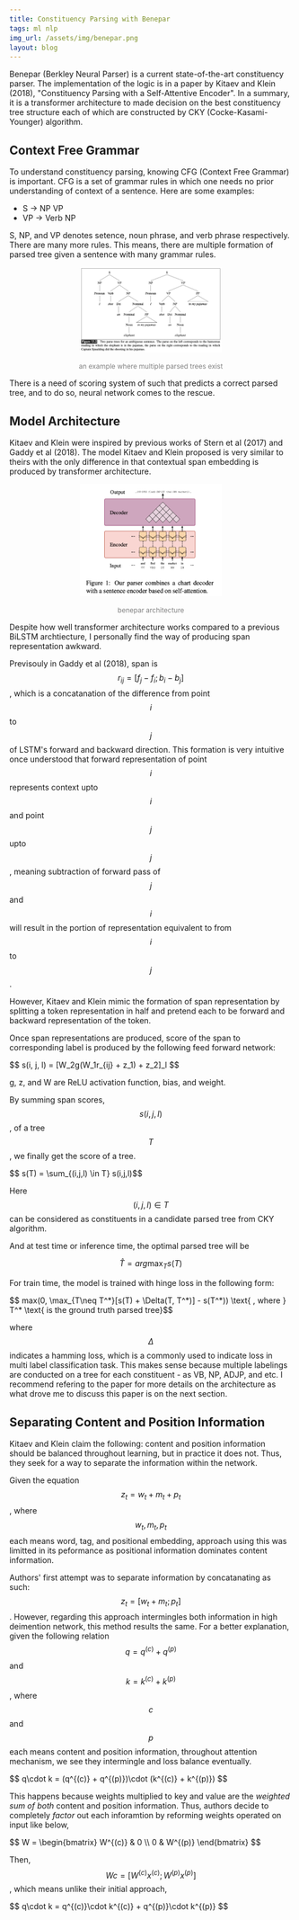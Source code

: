 ```yaml
---
title: Constituency Parsing with Benepar
tags: ml nlp
img_url: /assets/img/benepar.png
layout: blog
---
```


Benepar (Berkley Neural Parser) is a current state-of-the-art constituency parser.
The implementation of the logic is in a paper by Kitaev and Klein (2018), "Constituency Parsing with a Self-Attentive Encoder".
In a summary, it is a transformer architecture to made decision on the best constituency tree structure each of which are constructed by CKY (Cocke-Kasami-Younger) algorithm.

## Context Free Grammar
To understand constituency parsing, knowing CFG (Context Free Grammar) is important.
CFG is a set of grammar rules in which one needs no prior understanding of context of a sentence.
Here are some examples:

* S &#8594; NP VP
* VP &#8594; Verb NP

S, NP, and VP denotes setence, noun phrase, and verb phrase respectively.
There are many more rules.
This means, there are multiple formation of parsed tree given a sentence with many grammar rules. 

<p align="center">
    <img src="/assets/img/benepar_example.png" alt="multiple parsed trees"  width="50%"/>
    <figcaption style="color: gray; font-size:12px; text-align:center">an example where multiple parsed trees exist</figcaption>
</p>

There is a need of scoring system of such that predicts a correct parsed tree, and to do so, neural network comes to the rescue.


## Model Architecture
Kitaev and Klein were inspired by previous works of Stern et al (2017) and Gaddy et al (2018).
The model Kitaev and Klein proposed is very similar to theirs with the only difference in that contextual span embedding is produced by transformer architecture. 

<p align="center">
    <img src="/assets/img/benepar_architecture.png" alt="benepar architecture"  width="50%"/>
    <figcaption style="color: gray; font-size:12px; text-align:center">benepar architecture</figcaption>
</p>

Despite how well transformer architecture works compared to a previous BiLSTM archtiecture, I personally find the way of producing span representation awkward. 

Previsouly in Gaddy et al (2018), span is $$r_{ij} = [f_j - f_i; b_i - b_j]$$, which is a concatanation of the difference from point $$i$$ to $$j$$ of LSTM's forward and backward direction.
This formation is very intuitive once understood that forward representation of point $$ i $$ represents context upto $$ i $$ and point $$ j $$ upto $$ j $$, meaning subtraction of forward pass of $$ j $$ and $$ i $$ will result in the portion of representation equivalent to from $$i$$ to $$j$$.

However, Kitaev and Klein mimic the formation of span representation by splitting a token representation in half and pretend each to be forward and backward representation of the token.

Once span representations are produced, score of the span to corresponding label is produced by the following feed forward network:

<div style="width: 100%; overflow: scroll;">
$$ s(i, j, l) = [W_2g(W_1r_{ij} + z_1) + z_2]_l $$
</div>

g, z, and W are ReLU activation function, bias, and weight.

By summing span scores, $$ s(i, j, l) $$, of a tree $$ T $$, we finally get the score of a tree.

<div style="width: 100%; overflow: scroll;">
$$ s(T) = \sum_{(i,j,l) \in T} s(i,j,l)$$
</div>

Here $$ (i, j, l) \in T $$ can be considered as constituents in a candidate parsed tree from CKY algorithm.

And at test time or inference time, the optimal parsed tree will be

$$ \hat {T} = arg\max_T s(T) $$

For train time, the model is trained with hinge loss in the following form:

<div style="width: 100%; overflow: scroll;">
$$ max(0, \max_{T\neq T^*}[s(T) + \Delta(T, T^*)] - s(T^*)) \text{ , where } T^* \text{ is the ground truth parsed tree}$$
</div>

where $$ \Delta $$ indicates a hamming loss, which is a commonly used to indicate loss in multi label classification task.
This makes sense because multiple labelings are conducted on a tree for each constituent - as VB, NP, ADJP, and etc.
I recommend refering to the paper for more details on the architecture as what drove me to discuss this paper is on the next section.


## Separating Content and Position Information

Kitaev and Klein claim the following: content and position information should be balanced throughout learning, but in practice it does not.
Thus, they seek for a way to separate the information within the network.

Given the equation $$ z_t = w_t + m_t + p_t $$, where $$ w_t, m_t, p_t $$ each means word, tag, and positional embedding,
approach using this was limitted in its peformance as positional information dominates content information.

Authors' first attempt was to separate information by concatanating as such: $$ z_t = [w_t + m_t;p_t] $$.
However, regarding this approach intermingles both information in high deimention network, this method results the same.
For a better explanation, given the following relation $$ q = q^{(c)} + q^{(p)} $$ and $$ k = k^{(c)} + k^{(p)} $$,
where $$c$$ and $$p$$ each means content and position information,
throughout attention mechanism, we see they intermingle and loss balance eventually.

<div style="width: 100%; overflow: scroll;">
    $$ q\cdot k = (q^{(c)} + q^{(p)})\cdot (k^{(c)} + k^{(p)}) $$
</div>

This happens because weights multiplied to key and value are the _weighted sum of both_ content and position information.
Thus, authors decide to completely _factor_ out each inforamtion by reforming weights operated on input like below,

<div style="width: 100%; overflow: scroll;">
    $$ W = \begin{bmatrix} W^{(c)} & 0 \\ 0 & W^{(p)} \end{bmatrix} $$
</div>

Then, $$ W c = [W^{(c)}x^{(c)};W^{(p)}x^{(p)}]$$, which means unlike their initial approach, 

<div style="width: 100%; overflow: scroll;">
    $$ q\cdot k = q^{(c)}\cdot k^{(c)} + q^{(p)}\cdot k^{(p)} $$
</div>